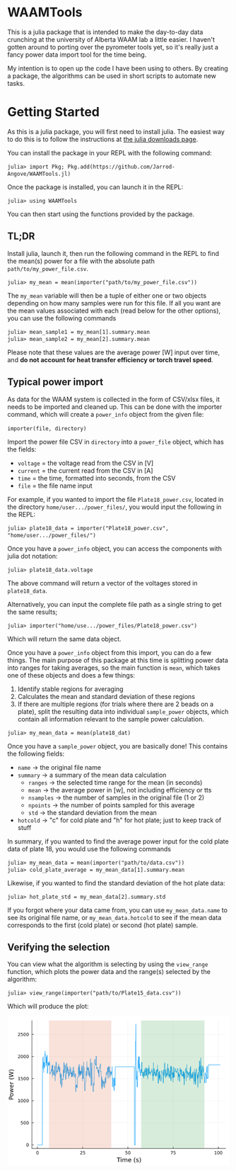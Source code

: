 # WAAMTools

This is a julia package that is intended to make the day-to-day data crunching at the university of Alberta WAAM lab a little easier. I haven't gotten around to porting over the pyrometer tools yet, so it's really just a fancy power data import tool for the time being.

My intention is to open up the code I have been using to others. By creating a package, the algorithms can be used in short scripts to automate new tasks.

# Getting Started

As this is a julia package, you will first need to install julia. The easiest way to do this is to follow the instructions at [the julia downloads page](https://julialang.org/downloads/).

You can install the package in your REPL with the following command:

```julia-repl
julia> import Pkg; Pkg.add(https://github.com/Jarrod-Angove/WAAMTools.jl)
```

Once the package is installed, you can launch it in the REPL:

```julia-repl
julia> using WAAMTools
```

You can then start using the functions provided by the package.

## TL;DR

Install julia, launch it, then run the following command in the REPL to find the mean(s) power for a file with the absolute path `path/to/my_power_file.csv`. 

```julia-repl
julia> my_mean = mean(importer("path/to/my_power_file.csv"))
```

The `my_mean` variable will then be a tuple of either one or two objects depending on how many samples were run for this file. If all you want are the mean values associated with each (read below for the other options), you can use the following commands

```julia-repl
julia> mean_sample1 = my_mean[1].summary.mean
julia> mean_sample2 = my_mean[2].summary.mean
```

Please note that these values are the average power [W] input over time, and **do not account for heat transfer efficiency or torch travel speed**. 

## Typical power import

As data for the WAAM system is collected in the form of CSV/xlsx files, it needs to be imported and cleaned up. This can be done with the importer command, which will create a `power_info` object from the given file:

`importer(file, directory)`

Import the power file CSV in `directory` into a `power_file` object, which has the fields:

* `voltage` = the voltage read from the CSV in [V]
* `current` = the current read from the CSV in [A]
* `time` = the time, formatted into seconds, from the CSV
* `file` = the file name input

For example, if you wanted to import the file `Plate18_power.csv`, located in the directory `home/user.../power_files/`, you would input the following in the REPL:

```julia-repl
julia> plate18_data = importer("Plate18_power.csv", "home/user.../power_files/")
```

Once you have a `power_info` object, you can access the components with julia dot notation:

```julia-repl
julia> plate18_data.voltage
```
The above command will return a vector of the voltages stored in `plate18_data`.

Alternatively, you can input the complete file path as a single string to get the same results;

```julia-repl
julia> importer("home/use.../power_files/Plate18_power.csv")
```

Which will return the same data object.

Once you have a `power_info` object from this import, you can do a few things. The main purpose of this package at this time is splitting power data into ranges for taking averages, so the main function is `mean`, which takes one of these objects and does a few things:

1. Identify stable regions for averaging
2. Calculates the mean and standard deviation of these regions
3. If there are multiple regions (for trials where there are 2 beads on a plate), split the resulting data into individual `sample_power` objects, which contain all information relevant to the sample power calculation. 

```julia-repl
julia> my_mean_data = mean(plate18_dat)
```

Once you have a `sample_power` object, you are basically done! This contains the following fields: 

- `name` → the original file name
- `summary` → a summary of the mean data calculation
    - `ranges` → the selected time range for the mean (in seconds)
    - `mean` → the average power in [w], not including efficiency or tts
    - `nsamples` → the number of samples in the original file (1 or 2)
    - `npoints` → the number of points sampled for this average 
    - `std` → the standard deviation from the mean
- `hotcold` → "c" for cold plate and "h" for hot plate; just to keep track of stuff

In summary, if you wanted to find the average power input for the cold plate data of plate 18, you would use the following commands

```julia-repl
julia> my_mean_data = mean(importer("path/to/data.csv"))
julia> cold_plate_average = my_mean_data[1].summary.mean
```

Likewise, if you wanted to find the standard deviation of the hot plate data:

```julia-repl
julia> hot_plate_std = my_mean_data[2].summary.std
```

If you forgot where your data came from, you can use `my_mean_data.name` to see its original file name, or `my_mean_data.hotcold` to see if the mean data corresponds to the first (cold plate) or second (hot plate) sample.

## Verifying the selection

You can view what the algorithm is selecting by using the `view_range` function, which plots the power data and the range(s) selected by the algorithm:

```julia-repl
julia> view_range(importer("path/to/Plate15_data.csv"))
```

Which will produce the plot:

![](./example_range_plot.png)


